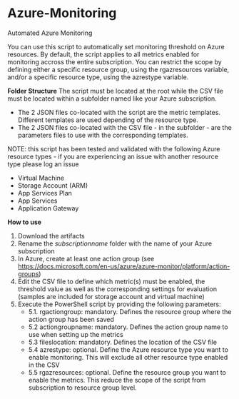 # Azure-Monitoring
Automated Azure Monitoring

You can use this script to automatically set monitoring threshold on Azure resources.
By default, the script applies to all metrics enabled for monitoring accross the entire subscription.
You can restrict the scope by defining either a specific resource group, using the rgazresources variable, and/or a specific resource type, using the azrestype variable.

**Folder Structure**
The script must be located at the root while the CSV file must be located within a subfolder named like your Azure subscription.
* The 2 JSON files co-located with the script are the metric templates. Different templates are used depending of the resource type.
* The 2 JSON files co-located with the CSV file - in the subfolder - are the parameters files to use with the corresponding templates.


NOTE: this script has been tested and validated with the following Azure resource types - if you are experiencing an issue with another resource type please log an issue
* Virtual Machine
* Storage Account (ARM)
* App Services Plan
* App Services
* Application Gateway

**How to use**
1. Download the artifacts
2. Rename the *subscriptionname* folder with the name of your Azure subscription
3. In Azure, create at least one action group (see https://docs.microsoft.com/en-us/azure/azure-monitor/platform/action-groups)
4. Edit the CSV file to define which metric(s) must be enabled, the threshold value as well as the corresponding settings for evaluation (samples are included for storage account and virtual machine)
5. Execute the PowerShell script by providing the following parameters:
   - 5.1. rgactiongroup: mandatory. Defines the resource group where the action group has been saved
   - 5.2 actiongroupname: mandatory. Defines the action group name to use when setting up the metrics
   - 5.3 fileslocation: mandatory. Defines the location of the CSV file
   - 5.4 azrestype: optional. Define the Azure resource type you want to enable monitoring. This will exclude all other resource type enabled in the CSV
   - 5.5 rgazresources: optional. Define the resource group you want to enable the metrics. This reduce the scope of the script from subscription to resource group level.
